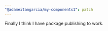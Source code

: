 ```yaml
---
"@adameitangarcia/my-components1": patch
---
```


Finally I think I have package publishing to work.
